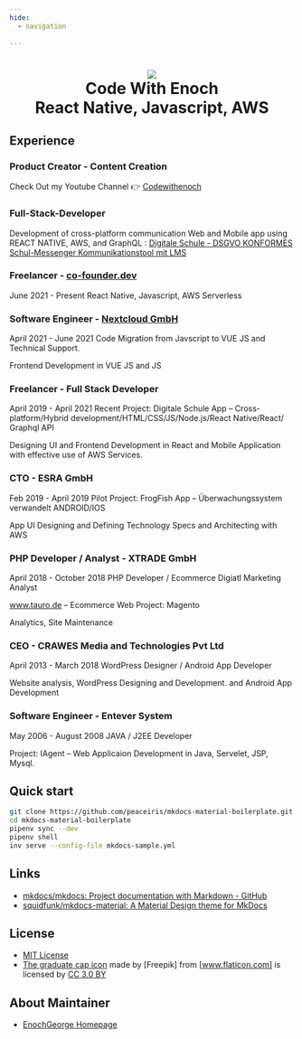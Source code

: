 ```yaml
---
hide:
  - navigation
  
---
```

<h1 align="center">
<img src="http://wordpress.p623538.webspaceconfig.de/wp-content/uploads/2022/08/channelart.png" >
<br>Code With Enoch<br>React Native, Javascript, AWS
</h1>


## Experience

### Product Creator - Content Creation
Check Out my Youtube Channel 👉 [Codewithenoch](https://www.youtube.com/channel/UC8v3chb3-8IYNmQKZq58T3g)

### Full-Stack-Developer 
Development of cross-platform communication Web and Mobile app using REACT NATIVE, AWS, and GraphQL : [Digitale Schule - DSGVO KONFORMES Schul-Messenger Kommunikationstool mit LMS](https://www.school-chat.com)


### Freelancer - [co-founder.dev](https://co-founder.dev)
June 2021 - Present
React Native, Javascript, AWS Serverless


### Software Engineer - [Nextcloud GmbH](https://nextcloud.com)
April 2021 - June 2021
Code Migration from Javscript to VUE JS and Technical Support.

Frontend Development in VUE JS and JS


### Freelancer - Full Stack Developer
April 2019 - April 2021
Recent Project: Digitale Schule App – Cross-platform/Hybrid development/HTML/CSS/JS/Node.js/React Native/React/ Graphql API 

Designing UI and Frontend Development in React and Mobile Application with effective use of AWS Services.


### CTO - ESRA GmbH
Feb 2019 - April 2019
Pilot Project:  FrogFish App – Überwachungssystem verwandelt ANDROID/IOS 

App UI Designing and Defining  Technology Specs and Architecting with AWS


### PHP Developer / Analyst - XTRADE GmbH
April 2018 - October 2018
PHP Developer / Ecommerce Digiatl Marketing Analyst

www.tauro.de – Ecommerce Web Project:  Magento

Analytics, Site Maintenance

### CEO - CRAWES Media and Technologies Pvt Ltd
April 2013 - March 2018
WordPress Designer / Android App Developer

Website analysis, WordPress  Designing and Development. and  Android App Development


### Software Engineer - Entever System
May 2006 - August 2008
JAVA / J2EE  Developer

Project: IAgent – Web Applicaion Development in Java, Servelet, JSP, Mysql. 

## Quick start

```sh
git clone https://github.com/peaceiris/mkdocs-material-boilerplate.git
cd mkdocs-material-boilerplate
pipenv sync --dev
pipenv shell
inv serve --config-file mkdocs-sample.yml
```



## Links

- [mkdocs/mkdocs: Project documentation with Markdown - GitHub]
- [squidfunk/mkdocs-material: A Material Design theme for MkDocs]

[mkdocs/mkdocs: Project documentation with Markdown - GitHub]: https://github.com/mkdocs/mkdocs/
[squidfunk/mkdocs-material: A Material Design theme for MkDocs]: https://github.com/squidfunk/mkdocs-material



## License

- [MIT License]
- [The graduate cap icon] made by [Freepik] from [www.flaticon.com] is licensed by [CC 3.0 BY]

[MIT License]: https://github.com/peaceiris/mkdocs-material-boilerplate/blob/main/LICENSE
[The graduate cap icon]: https://www.flaticon.com/free-icon/graduate-cap_62627


[www.flaticon.com]: https://www.flaticon.com/
[CC 3.0 BY]: http://creativecommons.org/licenses/by/3.0/



## About Maintainer

- [EnochGeorge Homepage](https://enochgeorge.com/)
